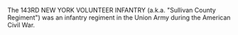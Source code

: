 The 143RD NEW YORK VOLUNTEER INFANTRY (a.k.a. "Sullivan County Regiment") was an infantry regiment in the Union Army during the American Civil War.
